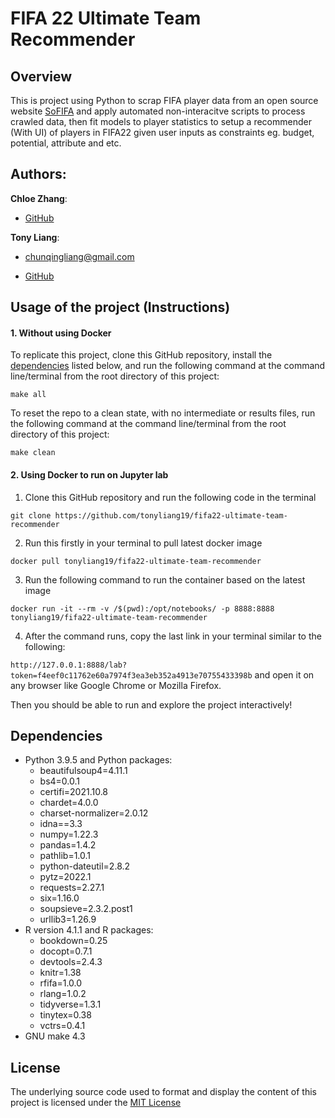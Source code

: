 
# FIFA 22 Ultimate Team Recommender

## Overview

This is project using Python to scrap FIFA player data from an open
source website [SoFIFA](https://sofifa.com/) and apply automated
non-interacitve scripts to process crawled data, then fit models to
player statistics to setup a recommender (With UI) of players in FIFA22
given user inputs as constraints eg. budget, potential, attribute and
etc.

## Authors:

**Chloe Zhang**:

-   [GitHub](https://github.com/ZiyueChloeZhang)

**Tony Liang**:

-   <chunqingliang@gmail.com>

-   [GitHub](https://github.com/tonyliang19)

## Usage of the project (Instructions)

#### 1. Without using Docker

To replicate this project, clone this GitHub repository, install the
[dependencies](#dependencies) listed below, and run the following
command at the command line/terminal from the root directory of this
project:

    make all

To reset the repo to a clean state, with no intermediate or results
files, run the following command at the command line/terminal from the
root directory of this project:

    make clean

#### 2. Using Docker to run on Jupyter lab

1)  Clone this GitHub repository and run the following code in the
    terminal

`git clone https://github.com/tonyliang19/fifa22-ultimate-team-recommender`

2)  Run this firstly in your terminal to pull latest docker image

`docker pull tonyliang19/fifa22-ultimate-team-recommender`

3)  Run the following command to run the container based on the latest
    image

`docker run -it --rm -v /$(pwd):/opt/notebooks/ -p 8888:8888 tonyliang19/fifa22-ultimate-team-recommender`

4)  After the command runs, copy the last link in your terminal similar
    to the following:

`http://127.0.0.1:8888/lab?token=f4eef0c11762e60a7974f3ea3eb352a4913e70755433398b`
and open it on any browser like Google Chrome or Mozilla Firefox.

Then you should be able to run and explore the project interactively!

## Dependencies

-   Python 3.9.5 and Python packages:
    -   beautifulsoup4=4.11.1
    -   bs4=0.0.1
    -   certifi=2021.10.8
    -   chardet=4.0.0
    -   charset-normalizer=2.0.12
    -   idna==3.3
    -   numpy=1.22.3
    -   pandas=1.4.2
    -   pathlib=1.0.1
    -   python-dateutil=2.8.2
    -   pytz=2022.1
    -   requests=2.27.1
    -   six=1.16.0
    -   soupsieve=2.3.2.post1
    -   urllib3=1.26.9
-   R version 4.1.1 and R packages:
    -   bookdown=0.25
    -   docopt=0.7.1
    -   devtools=2.4.3
    -   knitr=1.38
    -   rfifa=1.0.0
    -   rlang=1.0.2
    -   tidyverse=1.3.1
    -   tinytex=0.38
    -   vctrs=0.4.1
-   GNU make 4.3

## License

The underlying source code used to format and display the content of
this project is licensed under the [MIT License](LICENSE)
